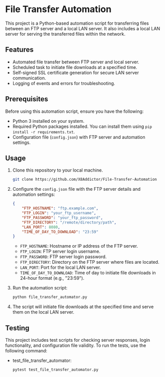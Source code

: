 # File Transfer Automation

This project is a Python-based automation script for transferring files between an FTP server and a local LAN server. It also includes a local LAN server for serving the transferred files within the network.

## Features

- Automated file transfer between FTP server and local server.
- Scheduled task to initiate file downloads at a specified time.
- Self-signed SSL certificate generation for secure LAN server communication.
- Logging of events and errors for troubleshooting.

## Prerequisites

Before using this automation script, ensure you have the following:

- Python 3 installed on your system.
- Required Python packages installed. You can install them using `pip install -r requirements.txt`.
- Configuration file (`config.json`) with FTP server and automation settings.

## Usage

1. Clone this repository to your local machine.
   ```bash
   git clone https://github.com/X8Addictor/File-Transfer-Automation
   ```

3. Configure the `config.json` file with the FTP server details and automation settings:

    ```json
    {
        "FTP_HOSTNAME": "ftp.example.com",
        "FTP_LOGIN": "your_ftp_username",
        "FTP_PASSWORD": "your_ftp_password",
        "FTP_DIRECTORY": "/remote/directory/path",
        "LAN_PORT": 8080,
        "TIME_OF_DAY_TO_DOWNLOAD": "23:59"
    }
    ```

    - `FTP_HOSTNAME`: Hostname or IP address of the FTP server.
    - `FTP_LOGIN`: FTP server login username.
    - `FTP_PASSWORD`: FTP server login password.
    - `FTP_DIRECTORY`: Directory on the FTP server where files are located.
    - `LAN_PORT`: Port for the local LAN server.
    - `TIME_OF_DAY_TO_DOWNLOAD`: Time of day to initiate file downloads in 24-hour format (e.g., "23:59").

4. Run the automation script:

    ```bash
    python file_transfer_automator.py
    ```

5. The script will initiate file downloads at the specified time and serve them on the local LAN server.

## Testing

This project includes test scripts for checking server responses, login functionality, and configuration file validity. To run the tests, use the following command:

- test_file_transfer_automator:

    ```bash
    pytest test_file_transfer_automator.py
    ```
